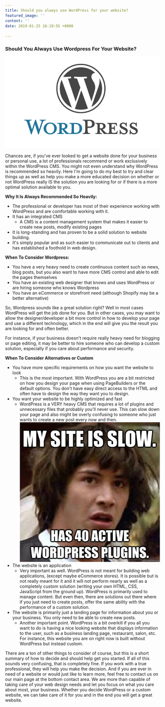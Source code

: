 ```yaml
---
title: Should you always use WordPress for your website?
featured_image: ''
content: ''
date: 2019-01-25 16:19:55 +0000

---
```

### Should You Always Use Wordpress For Your Website?

![](/uploads/wordpress-logo-680x400.png)

Chances are, if you've ever looked to get a website done for your business or personal use, a lot of professionals recommend or work exclusively within the WordPress CMS. You might not even understand why WordPress is recommended so heavily. Here I'm going to do my best to try and clear things up as well as help you make a more educated decision on whether or not WordPress really IS the solution you are looking for or if there is a more optimal solution available to you.

**Why It Is Always Recommended So Heavily:**

* The professional or developer has most of their experience working with WordPress and are comfortable working with it.
* It has an integrated CMS
  * A CMS is a content management system that makes it easier to create new posts, modify existing pages
* It is long-standing and has proven to be a solid solution to website building.
* It's simply popular and as such easier to communicate out to clients and has established a foothold in web design.

**When To Consider Wordpress:**

* You have a very heavy need to create continuous content such as news, blog posts, but you also want to have more CMS control and able to edit the pages themselves
* You have an existing web designer that knows and uses WordPress or are hiring someone who knows Wordpress
* You have an eCommerce or storefront need (although Shopify may be a better alternative)

So, Wordpress sounds like a great solution right? Well in most cases WordPress will get the job done for you. But in other cases, you may want to allow the designer/developer a bit more control in how to develop your page and use a different technology, which in the end will give you the result you are looking for and often better.

For instance, if your business doesn't require really heavy need for blogging or page editing, it may be better to hire someone who can develop a custom solution, especially if you care about performance and security.

**When To Consider Alternatives or Custom**

* You have more specific requirements on how you want the website to look
  * This is the most important. With WordPress you are a bit restricted on how you design your page when using PageBuilders or the default options. You don't have easy direct access to the HTML and often have to design the way they want you to design.
* You want your website to be highly optimized and fast
  * WordPress is a VERY heavy CMS that requires a lot of plugins and unnecessary files that probably you'll never use. This can slow down your page and also might be overly confusing to someone who just wants to create a new post every now and then.![](/uploads/5f7d0bfe502132f0dc51828dc38471442759c346c71615398566b302488c2226.jpg)
* The website is an application
  * Very important as well. WordPress is not meant for building web applications, (except maybe eCommerce stores). It is possible but is not really meant for it and it will not perform nearly as well as a completely custom solution (writing your own HTML, CSS, JavaScript from the ground up). WordPress is primarily used to manage content. But even then, there are solutions out there where if you just need to create posts, offer the same ability with the performance of a custom solution.
* The website is primarily just a landing page for information about you or your business. You only need to be able to create new posts.
  * Another important point. WordPress is a bit overkill if you all you want to do is having a nice looking website that displays information to the user, such as a business landing page, restaurant, salon, etc. For instance, this website you are on right now is built without WordPress but instead custom.

There are a ton of other things to consider of course, but this is a short summary of how to decide and should help get you started. If all of this sounds very confusing, that is completely fine. If you work with a true professional, they will help you make the decision. And if you are ever in need of a website or would just like to learn more, feel free to contact us on our main page at the bottom contact area. We are more than capable of taking care of your web design needs and let you focus on what you care about most, your business. Whether you decide WordPress or a custom website, we can take care of it for you and in the end you will get a great website.